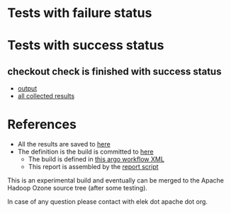 # Tests with failure status


# Tests with success status

## checkout check is finished with success status

   * [output](https://raw.githubusercontent.com/elek/ozone-ci-q4/master/pr/pr-hdds-1868-dlx6b/checkout/output.log)
   * [all collected results](https://github.com/elek/ozone-ci-q4/tree/master/pr/pr-hdds-1868-dlx6b/checkout)




# References

 * All the results are saved to [here](https://github.com/elek/ozone-ci-q4/tree/master/pr/pr-hdds-1868-dlx6b/)
 * The definition is the build is committed to [here](https://github.com/elek/argo-ozone)
    * The build is defined in [this argo workflow XML](https://github.com/elek/argo-ozone/blob/master/ozone-build.yaml)
    * This report is assembled by the [report script](https://github.com/elek/argo-ozone/blob/master/scripts/report.sh)

This is an experimental build and eventually can be merged to the Apache Hadoop Ozone source tree (after some testing).

In case of any question please contact with elek dot apache dot org.
